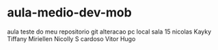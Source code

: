 # aula-medio-dev-mob
aula teste do meu repositorio git
alteracao pc local sala 15
nicolas
Kayky
Tiffany
Miriellen
Nicolly S cardoso
Vitor Hugo
